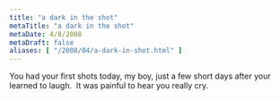 ```yaml
---
title: "a dark in the shot"
metaTitle: "a dark in the shot"
metaDate: 4/8/2008
metaDraft: false
aliases: [ "/2008/04/a-dark-in-shot.html" ]
---
```


You had your first shots today, my boy, just a few short days after your learned to laugh.  It was painful to hear you really cry.